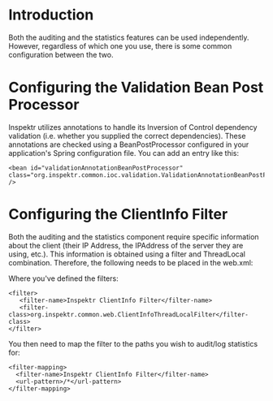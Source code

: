 # Introduction #

Both the auditing and the statistics features can be used independently.  However, regardless of which one you use, there is some common configuration between the two.


# Configuring the Validation Bean Post Processor #
Inspektr utilizes annotations to handle its Inversion of Control dependency validation (i.e. whether you supplied the correct dependencies).  These annotations are checked using a BeanPostProcessor configured in your application's Spring configuration file.  You can add an entry like this:

```
<bean id="validationAnnotationBeanPostProcessor" class="org.inspektr.common.ioc.validation.ValidationAnnotationBeanPostProcessor" />
```

# Configuring the ClientInfo Filter #
Both the auditing and the statistics component require specific information about the client (their IP Address, the IPAddress of the server they are using, etc.).  This information is obtained using a filter and ThreadLocal combination.  Therefore, the following needs to be placed in the web.xml:

Where you've defined the filters:

```
<filter>
   <filter-name>Inspektr ClientInfo Filter</filter-name>
   <filter-class>org.inspektr.common.web.ClientInfoThreadLocalFilter</filter-class>
</filter>
```

You then need to map the filter to the paths you wish to audit/log statistics for:

```
<filter-mapping>
  <filter-name>Inspektr ClientInfo Filter</filter-name>
  <url-pattern>/*</url-pattern>
</filter-mapping>
```